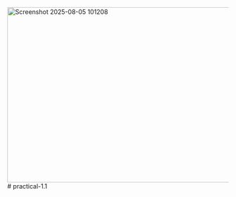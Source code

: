 <img width="835" height="400" alt="Screenshot 2025-08-05 101208" src="https://github.com/user-attachments/assets/43802aef-680b-4748-9d25-15e2acb4f4c2" />
# practical-1.1
